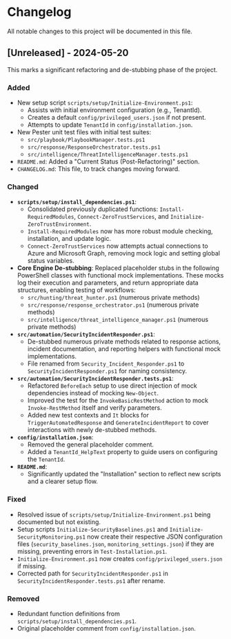 # Changelog

All notable changes to this project will be documented in this file.

## [Unreleased] - 2024-05-20

This marks a significant refactoring and de-stubbing phase of the project.

### Added
-   New setup script `scripts/setup/Initialize-Environment.ps1`:
    -   Assists with initial environment configuration (e.g., TenantId).
    -   Creates a default `config/privileged_users.json` if not present.
    -   Attempts to update `TenantId` in `config/installation.json`.
-   New Pester unit test files with initial test suites:
    -   `src/playbook/PlaybookManager.tests.ps1`
    -   `src/response/ResponseOrchestrator.tests.ps1`
    -   `src/intelligence/ThreatIntelligenceManager.tests.ps1`
-   `README.md`: Added a "Current Status (Post-Refactoring)" section.
-   `CHANGELOG.md`: This file, to track changes moving forward.

### Changed
-   **`scripts/setup/install_dependencies.ps1`**:
    -   Consolidated previously duplicated functions: `Install-RequiredModules`, `Connect-ZeroTrustServices`, and `Initialize-ZeroTrustEnvironment`.
    -   `Install-RequiredModules` now has more robust module checking, installation, and update logic.
    -   `Connect-ZeroTrustServices` now attempts actual connections to Azure and Microsoft Graph, removing mock logic and setting global status variables.
-   **Core Engine De-stubbing**: Replaced placeholder stubs in the following PowerShell classes with functional mock implementations. These mocks log their execution and parameters, and return appropriate data structures, enabling testing of workflows:
    -   `src/hunting/threat_hunter.ps1` (numerous private methods)
    -   `src/response/response_orchestrator.ps1` (numerous private methods)
    -   `src/intelligence/threat_intelligence_manager.ps1` (numerous private methods)
-   **`src/automation/SecurityIncidentResponder.ps1`**:
    -   De-stubbed numerous private methods related to response actions, incident documentation, and reporting helpers with functional mock implementations.
    -   File renamed from `Security_Incident_Responder.ps1` to `SecurityIncidentResponder.ps1` for naming consistency.
-   **`src/automation/SecurityIncidentResponder.tests.ps1`**:
    -   Refactored `BeforeEach` setup to use direct injection of mock dependencies instead of mocking `New-Object`.
    -   Improved the test for the `InvokeBasicRestMethod` action to mock `Invoke-RestMethod` itself and verify parameters.
    -   Added new test contexts and `It` blocks for `TriggerAutomatedResponse` and `GenerateIncidentReport` to cover interactions with newly de-stubbed methods.
-   **`config/installation.json`**:
    -   Removed the general placeholder comment.
    -   Added a `TenantId_HelpText` property to guide users on configuring the `TenantId`.
-   **`README.md`**:
    -   Significantly updated the "Installation" section to reflect new scripts and a clearer setup flow.

### Fixed
-   Resolved issue of `scripts/setup/Initialize-Environment.ps1` being documented but not existing.
-   Setup scripts `Initialize-SecurityBaselines.ps1` and `Initialize-SecurityMonitoring.ps1` now create their respective JSON configuration files (`security_baselines.json`, `monitoring_settings.json`) if they are missing, preventing errors in `Test-Installation.ps1`.
-   `Initialize-Environment.ps1` now creates `config/privileged_users.json` if missing.
-   Corrected path for `SecurityIncidentResponder.ps1` in `SecurityIncidentResponder.tests.ps1` after rename.

### Removed
-   Redundant function definitions from `scripts/setup/install_dependencies.ps1`.
-   Original placeholder comment from `config/installation.json`.
